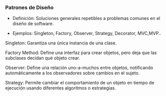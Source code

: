 ### Patrones de Diseño

- Definición: Soluciones generales repetibles a problemas comunes en el diseño de software.
    
- Ejemplos: Singleton, Factory, Observer, Strategy, Decorator, MVC,MVP..
    

Singleton: Garantiza una única instancia de una clase.

Factory Method: Define una interfaz para crear objetos, pero deja que las subclases decidan qué objeto crear.

Observer: Define una relación uno-a-muchos entre objetos, notificando automáticamente a los observadores sobre cambios en el sujeto.

Strategy: Permite cambiar el comportamiento de un objeto en tiempo de ejecución usando diferentes algoritmos o estrategias.
